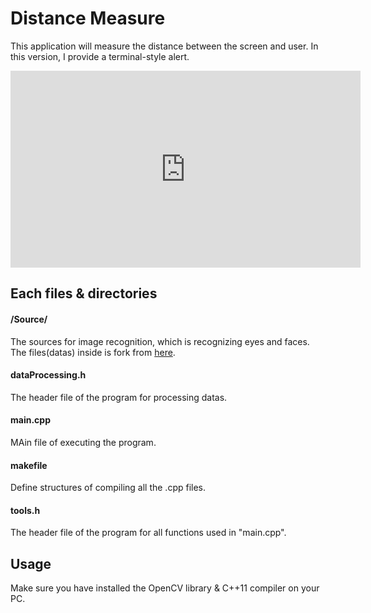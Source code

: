 # Distance Measure

This application will measure the distance between the screen and user.
In this version, I provide a terminal-style alert.

<iframe width="560" height="315" src="https://www.youtube.com/embed/wCYsLGKFppw" frameborder="0" allow="accelerometer; autoplay; clipboard-write; encrypted-media; gyroscope; picture-in-picture" allowfullscreen></iframe>

## Each files & directories
#### /Source/
The sources for image recognition, which is recognizing eyes and faces.
The files(datas) inside is fork from [here](https://github.com/opencv/opencv/tree/master/data/haarcascades).

#### dataProcessing.h
The header file of the program for processing datas.


#### main.cpp
MAin file of executing the program.


#### makefile
Define structures of compiling all the .cpp files.


#### tools.h
The header file of the program for all functions used in "main.cpp".


## Usage
Make sure you have installed the OpenCV library & C++11 compiler on your PC.
